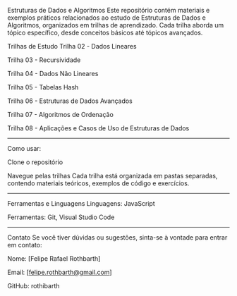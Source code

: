 Estruturas de Dados e Algoritmos
Este repositório contém materiais e exemplos práticos relacionados ao estudo de Estruturas de Dados e Algoritmos, organizados em trilhas de aprendizado. Cada trilha aborda um tópico específico, desde conceitos básicos até tópicos avançados.

Trilhas de Estudo
Trilha 02 - Dados Lineares

Trilha 03 - Recursividade

Trilha 04 - Dados Não Lineares

Trilha 05 - Tabelas Hash

Trilha 06 - Estruturas de Dados Avançados

Trilha 07 - Algoritmos de Ordenação

Trilha 08 - Aplicações e Casos de Uso de Estruturas de Dados

-----------------------------------------------------------------------------------------------------------------
Como usar:

Clone o repositório

Navegue pelas trilhas
Cada trilha está organizada em pastas separadas, contendo materiais teóricos, exemplos de código e exercícios.

-----------------------------------------------------------------------------------------------------------------

Ferramentas e Linguagens
Linguagens: JavaScript

Ferramentas: Git, Visual Studio Code

-----------------------------------------------------------------------------------------------------------------

Contato
Se você tiver dúvidas ou sugestões, sinta-se à vontade para entrar em contato:

Nome: [Felipe Rafael Rothbarth]

Email: [felipe.rothbarth@gmail.com]

GitHub: rothibarth
